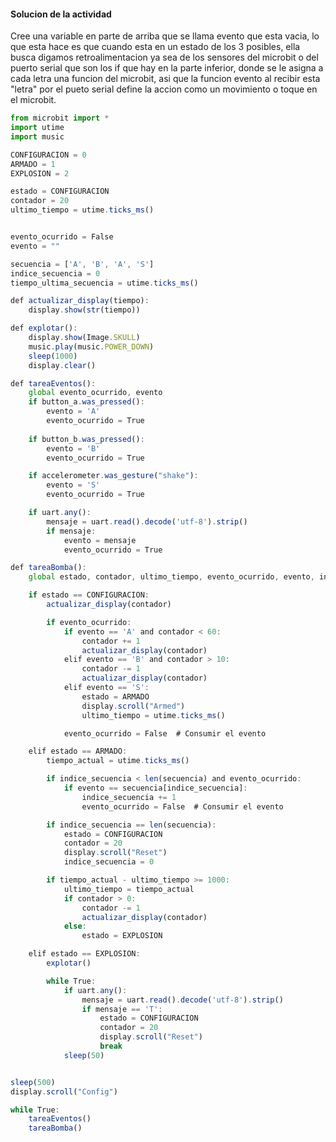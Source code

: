 #### Solucion de la actividad

Cree una variable en parte de arriba que se llama evento que esta vacia, lo que esta hace es que cuando esta en un estado de los 3 posibles, ella busca digamos retroalimentacion ya sea de los sensores del microbit o del puerto serial que son los if que hay en la parte inferior, donde se le asigna a cada letra una funcion del microbit, asi que la funcion evento al recibir esta "letra" por el pueto serial define la accion como un movimiento o toque en el microbit.

```js
from microbit import *
import utime
import music

CONFIGURACION = 0
ARMADO = 1
EXPLOSION = 2

estado = CONFIGURACION
contador = 20
ultimo_tiempo = utime.ticks_ms()


evento_ocurrido = False  
evento = ""  

secuencia = ['A', 'B', 'A', 'S']
indice_secuencia = 0
tiempo_ultima_secuencia = utime.ticks_ms()

def actualizar_display(tiempo):
    display.show(str(tiempo))

def explotar():
    display.show(Image.SKULL)
    music.play(music.POWER_DOWN)
    sleep(1000)
    display.clear()

def tareaEventos():
    global evento_ocurrido, evento
    if button_a.was_pressed():
        evento = 'A'
        evento_ocurrido = True
    
    if button_b.was_pressed():
        evento = 'B'
        evento_ocurrido = True

    if accelerometer.was_gesture("shake"):
        evento = 'S'
        evento_ocurrido = True

    if uart.any():
        mensaje = uart.read().decode('utf-8').strip()
        if mensaje:
            evento = mensaje
            evento_ocurrido = True

def tareaBomba():
    global estado, contador, ultimo_tiempo, evento_ocurrido, evento, indice_secuencia, tiempo_ultima_secuencia

    if estado == CONFIGURACION:
        actualizar_display(contador)

        if evento_ocurrido:
            if evento == 'A' and contador < 60:
                contador += 1
                actualizar_display(contador)
            elif evento == 'B' and contador > 10:
                contador -= 1
                actualizar_display(contador)
            elif evento == 'S':
                estado = ARMADO
                display.scroll("Armed")
                ultimo_tiempo = utime.ticks_ms()

            evento_ocurrido = False  # Consumir el evento

    elif estado == ARMADO:
        tiempo_actual = utime.ticks_ms()

        if indice_secuencia < len(secuencia) and evento_ocurrido:
            if evento == secuencia[indice_secuencia]:
                indice_secuencia += 1
                evento_ocurrido = False  # Consumir el evento

        if indice_secuencia == len(secuencia):
            estado = CONFIGURACION
            contador = 20
            display.scroll("Reset")
            indice_secuencia = 0

        if tiempo_actual - ultimo_tiempo >= 1000:
            ultimo_tiempo = tiempo_actual
            if contador > 0:
                contador -= 1
                actualizar_display(contador)
            else:
                estado = EXPLOSION

    elif estado == EXPLOSION:
        explotar()

        while True:
            if uart.any():
                mensaje = uart.read().decode('utf-8').strip()
                if mensaje == 'T':
                    estado = CONFIGURACION
                    contador = 20
                    display.scroll("Reset")
                    break
            sleep(50)


sleep(500)
display.scroll("Config")

while True:
    tareaEventos()  
    tareaBomba()
```
